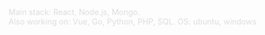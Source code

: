 <p style="color:#dddddd">Main stack: React, Node.js, Mongo.</h1><br />
Also working on: Vue, Go, Python, PHP, SQL.
OS: ubuntu, windows

